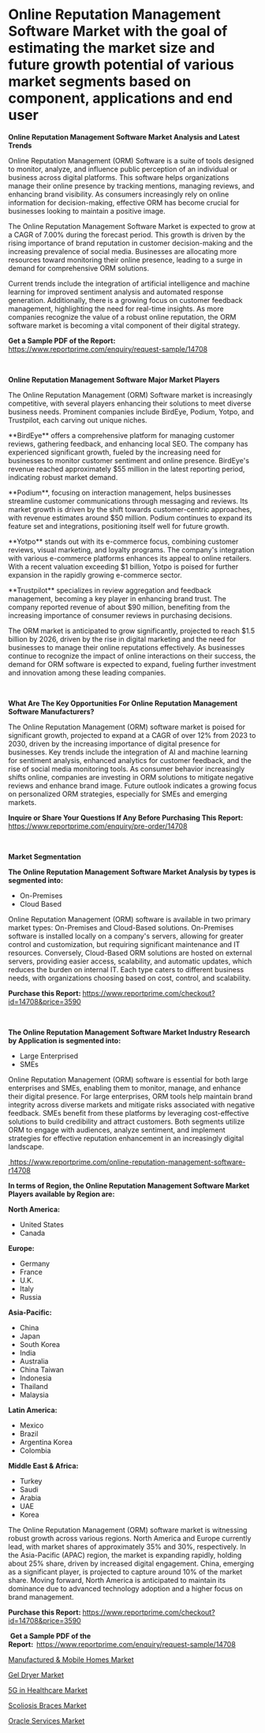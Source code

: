 <p><h1>Online Reputation Management Software Market with the goal of estimating the market size and future growth potential of various market segments based on component, applications and end user</h1></p><p><strong>Online Reputation Management Software Market Analysis and Latest Trends</strong></p>
<p><p>Online Reputation Management (ORM) Software is a suite of tools designed to monitor, analyze, and influence public perception of an individual or business across digital platforms. This software helps organizations manage their online presence by tracking mentions, managing reviews, and enhancing brand visibility. As consumers increasingly rely on online information for decision-making, effective ORM has become crucial for businesses looking to maintain a positive image.</p><p>The Online Reputation Management Software Market is expected to grow at a CAGR of 7.00% during the forecast period. This growth is driven by the rising importance of brand reputation in customer decision-making and the increasing prevalence of social media. Businesses are allocating more resources toward monitoring their online presence, leading to a surge in demand for comprehensive ORM solutions. </p><p>Current trends include the integration of artificial intelligence and machine learning for improved sentiment analysis and automated response generation. Additionally, there is a growing focus on customer feedback management, highlighting the need for real-time insights. As more companies recognize the value of a robust online reputation, the ORM software market is becoming a vital component of their digital strategy.</p></p>
<p><strong>Get a Sample PDF of the Report:&nbsp;</strong> <a href="https://www.reportprime.com/enquiry/request-sample/14708?utm_campaign=2130&utm_medium=2&utm_source=Github&utm_content=ia&utm_term=20032025&utm_id=online-reputation-management-software">https://www.reportprime.com/enquiry/request-sample/14708</a></p>
<p>&nbsp;</p>
<p><strong>Online Reputation Management Software Major Market Players</strong></p>
<p><p>The Online Reputation Management (ORM) Software market is increasingly competitive, with several players enhancing their solutions to meet diverse business needs. Prominent companies include BirdEye, Podium, Yotpo, and Trustpilot, each carving out unique niches.</p><p>**BirdEye** offers a comprehensive platform for managing customer reviews, gathering feedback, and enhancing local SEO. The company has experienced significant growth, fueled by the increasing need for businesses to monitor customer sentiment and online presence. BirdEye's revenue reached approximately $55 million in the latest reporting period, indicating robust market demand.</p><p>**Podium**, focusing on interaction management, helps businesses streamline customer communications through messaging and reviews. Its market growth is driven by the shift towards customer-centric approaches, with revenue estimates around $50 million. Podium continues to expand its feature set and integrations, positioning itself well for future growth.</p><p>**Yotpo** stands out with its e-commerce focus, combining customer reviews, visual marketing, and loyalty programs. The company's integration with various e-commerce platforms enhances its appeal to online retailers. With a recent valuation exceeding $1 billion, Yotpo is poised for further expansion in the rapidly growing e-commerce sector.</p><p>**Trustpilot** specializes in review aggregation and feedback management, becoming a key player in enhancing brand trust. The company reported revenue of about $90 million, benefiting from the increasing importance of consumer reviews in purchasing decisions.</p><p>The ORM market is anticipated to grow significantly, projected to reach $1.5 billion by 2026, driven by the rise in digital marketing and the need for businesses to manage their online reputations effectively. As businesses continue to recognize the impact of online interactions on their success, the demand for ORM software is expected to expand, fueling further investment and innovation among these leading companies.</p></p>
<p>&nbsp;</p>
<p><strong>What Are The Key Opportunities For Online Reputation Management Software Manufacturers?</strong></p>
<p><p>The Online Reputation Management (ORM) software market is poised for significant growth, projected to expand at a CAGR of over 12% from 2023 to 2030, driven by the increasing importance of digital presence for businesses. Key trends include the integration of AI and machine learning for sentiment analysis, enhanced analytics for customer feedback, and the rise of social media monitoring tools. As consumer behavior increasingly shifts online, companies are investing in ORM solutions to mitigate negative reviews and enhance brand image. Future outlook indicates a growing focus on personalized ORM strategies, especially for SMEs and emerging markets.</p></p>
<p><strong>Inquire or Share Your Questions If Any Before Purchasing This Report:</strong> <a href="https://www.reportprime.com/enquiry/pre-order/14708?utm_campaign=2130&utm_medium=2&utm_source=Github&utm_content=ia&utm_term=20032025&utm_id=online-reputation-management-software">https://www.reportprime.com/enquiry/pre-order/14708</a></p>
<p>&nbsp;</p>
<p><strong>Market Segmentation</strong></p>
<p><strong>The Online Reputation Management Software Market Analysis by types is segmented into:</strong></p>
<p><ul><li>On-Premises</li><li>Cloud Based</li></ul></p>
<p><p>Online Reputation Management (ORM) software is available in two primary market types: On-Premises and Cloud-Based solutions. On-Premises software is installed locally on a company's servers, allowing for greater control and customization, but requiring significant maintenance and IT resources. Conversely, Cloud-Based ORM solutions are hosted on external servers, providing easier access, scalability, and automatic updates, which reduces the burden on internal IT. Each type caters to different business needs, with organizations choosing based on cost, control, and scalability.</p></p>
<p><strong>Purchase this Report:&nbsp;</strong><a href="https://www.reportprime.com/checkout?id=14708&price=3590&utm_campaign=2130&utm_medium=2&utm_source=Github&utm_content=ia&utm_term=20032025&utm_id=online-reputation-management-software">https://www.reportprime.com/checkout?id=14708&price=3590</a></p>
<p>&nbsp;</p>
<p><strong>The Online Reputation Management Software Market Industry Research by Application is segmented into:</strong></p>
<p><ul><li>Large Enterprised</li><li>SMEs</li></ul></p>
<p><p>Online Reputation Management (ORM) software is essential for both large enterprises and SMEs, enabling them to monitor, manage, and enhance their digital presence. For large enterprises, ORM tools help maintain brand integrity across diverse markets and mitigate risks associated with negative feedback. SMEs benefit from these platforms by leveraging cost-effective solutions to build credibility and attract customers. Both segments utilize ORM to engage with audiences, analyze sentiment, and implement strategies for effective reputation enhancement in an increasingly digital landscape.</p></p>
<p><a href="https://www.reportprime.com/online-reputation-management-software-r14708?utm_campaign=2130&utm_medium=2&utm_source=Github&utm_content=ia&utm_term=20032025&utm_id=online-reputation-management-software">&nbsp;https://www.reportprime.com/online-reputation-management-software-r14708</a></p>
<p><strong>In terms of Region, the Online Reputation Management Software Market Players available by Region are:</strong></p>
<p>
    <p> <strong> North America: </strong>
        <ul>
            <li>United States</li>
            <li>Canada</li>
        </ul>
        </p> 
    <p> <strong> Europe: </strong>
        <ul>
            <li>Germany</li>
            <li>France</li>
            <li>U.K.</li>
            <li>Italy</li>
            <li>Russia</li>
        </ul>
        </p> 
    <p> <strong> Asia-Pacific: </strong>
        <ul>
            <li>China</li>
            <li>Japan</li>
            <li>South Korea</li>
            <li>India</li>
            <li>Australia</li>
            <li>China Taiwan</li>
            <li>Indonesia</li>
            <li>Thailand</li>
            <li>Malaysia</li>
        </ul>
        </p> 
    <p> <strong> Latin America: </strong>
        <ul>
            <li>Mexico</li>
            <li>Brazil</li>
            <li>Argentina Korea</li>
            <li>Colombia</li>
        </ul>
        </p> 
    <p> <strong> Middle East & Africa: </strong>
        <ul>
            <li>Turkey</li>
            <li>Saudi</li>
            <li>Arabia</li>
            <li>UAE</li>
            <li>Korea</li>
        </ul>
    </p>
    </p>
<p><p>The Online Reputation Management (ORM) software market is witnessing robust growth across various regions. North America and Europe currently lead, with market shares of approximately 35% and 30%, respectively. In the Asia-Pacific (APAC) region, the market is expanding rapidly, holding about 25% share, driven by increased digital engagement. China, emerging as a significant player, is projected to capture around 10% of the market share. Moving forward, North America is anticipated to maintain its dominance due to advanced technology adoption and a higher focus on brand management.</p></p>
<p><strong>Purchase this Report: </strong><a href="https://www.reportprime.com/checkout?id=14708&price=3590&utm_campaign=2130&utm_medium=2&utm_source=Github&utm_content=ia&utm_term=20032025&utm_id=online-reputation-management-software">https://www.reportprime.com/checkout?id=14708&price=3590</a></p>
<p>&nbsp;<strong>Get a Sample PDF of the Report:&nbsp;&nbsp;</strong><a href="https://www.reportprime.com/enquiry/request-sample/14708?utm_campaign=2130&utm_medium=2&utm_source=Github&utm_content=ia&utm_term=20032025&utm_id=online-reputation-management-software">https://www.reportprime.com/enquiry/request-sample/14708</a></p>
<p><strong></strong></p>
<p><p><a href="https://www.linkedin.com/pulse/manufactured-mobile-homes-market-report-driving-growth-ogslc?utm_campaign=2130&utm_medium=2&utm_source=Github&utm_content=ia&utm_term=20032025&utm_id=online-reputation-management-software">Manufactured & Mobile Homes Market</a></p><p><a href="https://www.linkedin.com/pulse/market-research-report-growth-gel-dryer-85-cagr-from-2025-2032-tqv5f?utm_campaign=2130&utm_medium=2&utm_source=Github&utm_content=ia&utm_term=20032025&utm_id=online-reputation-management-software">Gel Dryer Market</a></p><p><a href="https://github.com/laveeasaadrh/Market-Research-Report-List-1/blob/main/5g-in-healthcare-market.md?utm_campaign=2130&utm_medium=2&utm_source=Github&utm_content=ia&utm_term=20032025&utm_id=online-reputation-management-software">5G in Healthcare Market</a></p><p><a href="https://www.linkedin.com/pulse/scoliosis-braces-market-dynamics-application-types-emerging-glzuf?utm_campaign=2130&utm_medium=2&utm_source=Github&utm_content=ia&utm_term=20032025&utm_id=online-reputation-management-software">Scoliosis Braces Market</a></p><p><a href="https://github.com/swaftaenglem/Market-Research-Report-List-1/blob/main/oracle-services-market.md?utm_campaign=2130&utm_medium=2&utm_source=Github&utm_content=ia&utm_term=20032025&utm_id=online-reputation-management-software">Oracle Services Market</a></p></p>